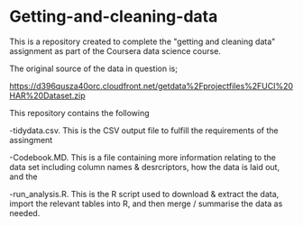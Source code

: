 # Getting-and-cleaning-data

This is a repository created to complete the "getting and cleaning data" assignment as part of the Coursera data science course.

The original source of the data in question is; 

https://d396qusza40orc.cloudfront.net/getdata%2Fprojectfiles%2FUCI%20HAR%20Dataset.zip

This repository contains the following

-tidydata.csv. This is the CSV output file to fulfill the requirements of the assingment

-Codebook.MD. This is a file containing more information relating to the data set including column names & desrcriptors, how the data is laid out, and the 

-run_analysis.R. This is the R script used to download & extract the data, import the relevant tables into R, and then merge / summarise the data as needed.
